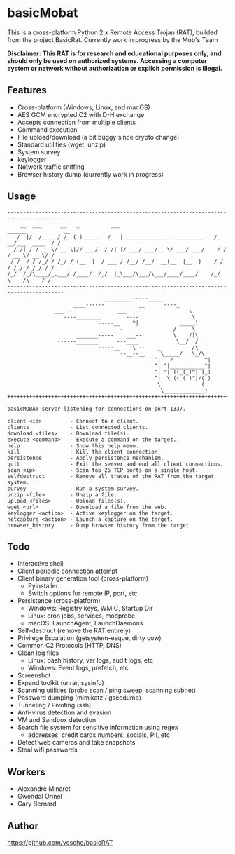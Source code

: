 # basicMobat

This is a cross-platform Python 2.x Remote Access Trojan (RAT), builded from the project BasicRat. Currently work in progress by the Mob's Team

**Disclaimer: This RAT is for research and educational purposes only, and should only be used on authorized systems. Accessing a computer system or network without authorization or explicit permission is illegal.**

## Features
* Cross-platform (Windows, Linux, and macOS)
* AES GCM encrypted C2 with D-H exchange
* Accepts connection from multiple clients
* Command execution
* File upload/download (a bit buggy since crypto change)
* Standard utilities (wget, unzip)
* System survey
* keylogger
* Network traffic sniffing
* Browser history dump (currently work in progress)

## Usage
```
----------------------------------------------------------------------------------------
    __  ___      __   _          ___                               ______            __
   /  |/  /___  / /_ ( )_____   /   | _____________  __________   /_  __/___  ____  / /
  / /|_/ / __ \/ __ \|// ___/  / /| |/ ___/ ___/ _ \/ ___/ ___/    / / / __ \/ __ \/ / 
 / /  / / /_/ / /_/ / (__  )  / ___ / /__/ /__/  __(__  |__  )    / / / /_/ / /_/ / /  
/_/  /_/\____/_.___/ /____/  /_/  |_\___/\___/\___/____/____/    /_/  \____/\____/_/   
----------------------------------------------------------------------------------------
                               _________-----_____
                     ____------           __      ----_
               ___----             ___------              \
                  ----________        ----                 \
                             -----__    ^|             _____)
                                  __-                /     \
                      _______-----    ___--          \    /)\
                ------_______      ---____            \__/  /
                             -----__    \ --    _          /\
                                    --__--__     \_____/   \_/\
                                            ---^|   /          ^|
                                               ^| ^|___________^|
                                               ^| ^| ((_(_)^| )_)
                                               ^|  \_((_(_)^|/(_)
                                                \             (
                                                 \_____________)
+++++++++++++++++++++++++++++++++++++++++++++++++++++++++++++++++++++++++++++++++++++++++

basicMOBAT server listening for connections on port 1337.

client <id>         - Connect to a client.
clients             - List connected clients.
download <files>    - Download file(s).
execute <command>   - Execute a command on the target.
help                - Show this help menu.
kill                - Kill the client connection.
persistence         - Apply persistence mechanism.
quit                - Exit the server and end all client connections.
scan <ip>           - Scan top 25 TCP ports on a single host.
selfdestruct        - Remove all traces of the RAT from the target system.
survey              - Run a system survey.
unzip <file>        - Unzip a file.
upload <files>      - Upload files(s).
wget <url>          - Download a file from the web.
keylogger <action>  - Active keylogger on the target.                                                                
netcapture <action> - Launch a capture on the target. 
browser_history     - Dump browser history from the target
```

## Todo
* Interactive shell
* Client periodic connection attempt
* Client binary generation tool (cross-platform)
  * Pyinstaller
  * Switch options for remote IP, port, etc
* Persistence (cross-platform)
  * Windows: Registry keys, WMIC, Startup Dir
  * Linux: cron jobs, services, modprobe
  * macOS: LaunchAgent, LaunchDaemons
* Self-destruct (remove the RAT entirely)
* Privilege Escalation (getsystem-esque, dirty cow)
* Common C2 Protocols (HTTP, DNS)
* Clean log files
    * Linux: bash history, var logs, audit logs, etc
    * Windows: Event logs, prefetch, etc
* Screenshot
* Expand toolkit (unrar, sysinfo)
* Scanning utilities (probe scan / ping sweep, scanning subnet)
* Password dumping (mimikatz / gsecdump)
* Tunneling / Pivoting (ssh)
* Anti-virus detection and evasion
* VM and Sandbox detection
* Search file system for sensitive information using regex
    * addresses, credit cards numbers, socials, PII, etc
* Detect web cameras and take snapshots
* Steal wifi passwords

## Workers
* Alexandre Minaret
* Gwendal Orinel
* Gary Bernard

## Author
https://github.com/vesche/basicRAT
